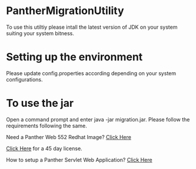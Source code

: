 # PantherMigrationUtility

To use this utiltiy please intall the latest version of JDK on your system suiting your system bitness.

# Setting up the environment

Please update config.properties according depending on your system configurations.

# To use the jar

Open a command prompt and enter java -jar migration.jar. Please follow the requirements following the same.

Need a Panther Web 552 Redhat Image? [Click Here](https://hub.docker.com/r/prolificspanther/pantherweb)

[Click Here](https://www.prolifics.com/panther-trial-license-request) for a 45 day license.

How to setup a Panther Servlet Web Application? [Click Here](https://github.com/ProlificsPanther/PantherWeb/releases)
